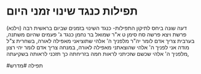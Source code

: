 # תפילות כנגד שינוי זמני היום

דעה שונה ביחס לתיקון התפילות- כנגד השינוי בזמנים שביום
	בראשית רבה (וילנא) פרשת ויצא פרשה סח סימן ט
א"ר שמואל בר נחמן כנגד ג' פעמים שהיום משתנה, בערבית צריך אדם לומר יה"ר מלפניך ה' אלהי שתוציאני מאפילה לאורה, בשחרית צ"ל מודה אני לפניך ה' אלהי שהוצאתני מאפילה לאורה, במנחה צריך אדם לומר יהי רצון מלפניך ה' אלהי שכשם שזכיתני לראות חמה בזריחתה כך תזכני לראותה בשקיעתה, 

#תפילה
#מדרש 
